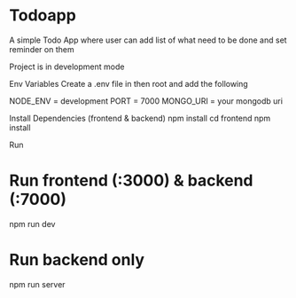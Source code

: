 # Todoapp
A simple Todo App where user can add list of what need to be done and set reminder on them

Project is in development mode

Env Variables
Create a .env file in then root and add the following

  NODE_ENV = development
  PORT = 7000
  MONGO_URI = your mongodb uri
  
  
Install Dependencies (frontend & backend)
npm install
cd frontend
npm install


  
 Run
# Run frontend (:3000) & backend (:7000)
npm run dev

# Run backend only
npm run server
